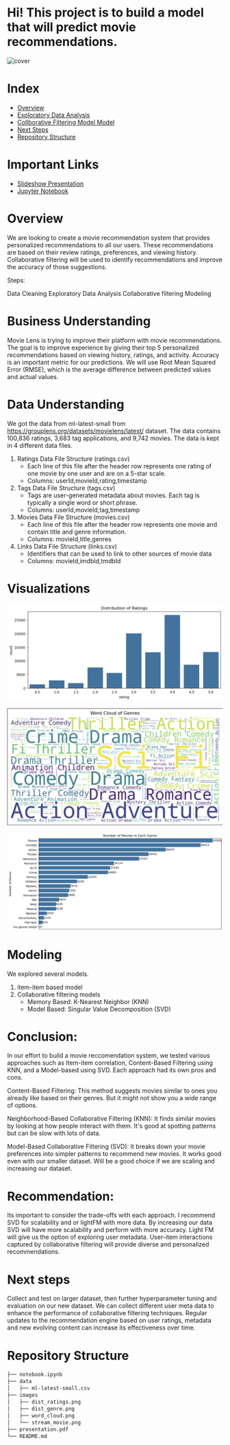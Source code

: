 # Hi! This project is to build a model that will predict movie recommendations.

![cover](./images/stream_movie.avif)

# Index

* [Overview](#Overview)
* [Exploratory Data Analysis](#Visualizations)
* [Collborative Filtering Model Model](#Modeling)
* [Next Steps](#Next-Steps)
* [Repository Structure](#Repository-Structure)

# Important Links

* [Slideshow Presentation](https://github.com/kai-cansler/phase-4-final-movie-rec/blob/main/presentation.pdf)
* [Jupyter Notebook](https://github.com/kai-cansler/phase-4-final-movie-rec/blob/main/notebook.ipynb)

# Overview

We are looking to create a movie recommendation system that provides personalized recommendations to all our users. These recommendations are based on their review ratings, preferences, and viewing history. Collaborative filtering will be used to identify recommendations and improve the accuracy of those suggestions.

Steps:

Data Cleaning
Exploratory Data Analysis
Collaborative filtering
Modeling

# Business Understanding

Movie Lens is trying to improve their platform with movie recommendations. The goal is to improve experience by giving their top 5 personalized recommendations based on viewing history, ratings, and activity. Accuracy is an important metric for our predictions. We will use Root Mean Squared Error (RMSE), which is the average difference between predicted values and actual values.

# Data Understanding

We got the data from ml-latest-small from https://grouplens.org/datasets/movielens/latest/ dataset. The data contains 100,836 ratings, 3,683 tag applications, and 9,742 movies. The data is kept in 4 different data files.

1. Ratings Data File Structure (ratings.csv)
    - Each line of this file after the header row represents one rating of one movie by one user and are on a 5-star scale.
    - Columns: userId,movieId,rating,timestamp
2. Tags Data File Structure (tags.csv)
    - Tags are user-generated metadata about movies. Each tag is typically a single word or short phrase.
    - Columns: userId,movieId,tag,timestamp
3. Movies Data File Structure (movies.csv)
    - Each line of this file after the header row represents one movie and contain title and genre information.
    - Columns: movieId,title,genres
4. Links Data File Structure (links.csv)
    - Identifiers that can be used to link to other sources of movie data
    - Columns: movieId,imdbId,tmdbId

# Visualizations

![distribution of ratings](./images/dist_ratings.png)

![word cloud](./images/word_cloud.png)

![distribution of genres](./images/dist_genre.png)

# Modeling

We explored several models.
1. item-item based model
2. Collaborative filtering models
     - Memory Based: K-Nearest Neighbor (KNN)
     - Model Based: Singular Value Decomposition (SVD)
       
# Conclusion:
In our effort to build a movie reccomendation system, we tested various approaches such as Item-item correlation, Content-Based Filtering using KNN, and a Model-based using SVD. Each approach had its own pros and cons.

Content-Based Filtering: This method suggests movies similar to ones you already like based on their genres. But it might not show you a wide range of options.

Neighborhood-Based Collaborative Filtering (KNN): It finds similar movies by looking at how people interact with them. It's good at spotting patterns but can be slow with lots of data.

Model-Based Collaborative Filtering (SVD): It breaks down your movie preferences into simpler patterns to recommend new movies. It works good even with our smaller dataset. Will be a good choice if we are scaling and increasing our dataset.

# Recommendation:
Its important to consider the trade-offs with each approach. I recommend SVD for scalability and or lightFM with more data. By increasing our data SVD will have more scalability and perform with more accuracy. Light FM will give us the option of exploring user metadata. User-item interactions captured by collaborative filtering will provide diverse and personalized recommendations.

# Next steps
Collect and test on larger dataset, then further hyperparameter tuning and evaluation on our new dataset. We can collect different user meta data to enhance the performance of collaborative filtering techniques. Regular updates to the recommendation engine based on user ratings, metadata and new evolving content can increase its effectiveness over time.

# Repository Structure

```
├── notebook.ipynb
├── data
│   ├── ml-latest-small.csv
├── images
│   ├── dist_ratings.png
│   ├── dist_genre.png
│   ├── word_cloud.png
│   └── stream_movie.png
├── presentation.pdf
└── README.md
```
